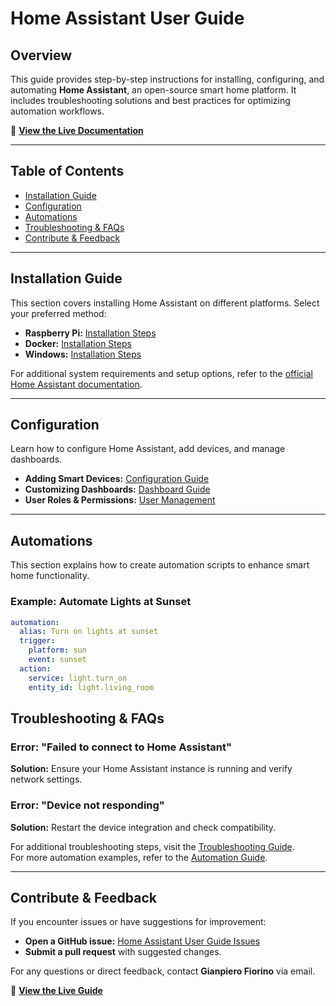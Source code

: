 # Home Assistant User Guide  

## Overview  
This guide provides step-by-step instructions for installing, configuring, and automating **Home Assistant**, an open-source smart home platform. It includes troubleshooting solutions and best practices for optimizing automation workflows.  

🔗 **[View the Live Documentation](https://gfiorino.github.io/Home-Assistant-User-Guide/)**  

---

## Table of Contents  
- [Installation Guide](#installation-guide)  
- [Configuration](#configuration)  
- [Automations](#automations)  
- [Troubleshooting & FAQs](#troubleshooting--faqs)  
- [Contribute & Feedback](#contribute--feedback)  

---

## Installation Guide  
This section covers installing Home Assistant on different platforms. Select your preferred method:  

- **Raspberry Pi:** [Installation Steps](./installation.md#raspberry-pi-setup)  
- **Docker:** [Installation Steps](./installation.md#docker-setup)  
- **Windows:** [Installation Steps](./installation.md#windows-setup)  

For additional system requirements and setup options, refer to the [official Home Assistant documentation](https://www.home-assistant.io/docs/).  

---

## Configuration  
Learn how to configure Home Assistant, add devices, and manage dashboards.  

- **Adding Smart Devices:** [Configuration Guide](./configuration.md#adding-smart-devices)  
- **Customizing Dashboards:** [Dashboard Guide](./configuration.md#dashboard-customization)  
- **User Roles & Permissions:** [User Management](./configuration.md#managing-users)  

---

## Automations  
This section explains how to create automation scripts to enhance smart home functionality.  

### Example: Automate Lights at Sunset  
```yaml
automation:
  alias: Turn on lights at sunset
  trigger:
    platform: sun
    event: sunset
  action:
    service: light.turn_on
    entity_id: light.living_room
```
## Troubleshooting & FAQs  

### Error: "Failed to connect to Home Assistant"  
**Solution:** Ensure your Home Assistant instance is running and verify network settings.  

### Error: "Device not responding"  
**Solution:** Restart the device integration and check compatibility.  

For additional troubleshooting steps, visit the [Troubleshooting Guide](./troubleshooting.md).  
For more automation examples, refer to the [Automation Guide](./automation.md).

---

## Contribute & Feedback  

If you encounter issues or have suggestions for improvement:  

- **Open a GitHub issue:** [Home Assistant User Guide Issues](https://github.com/GFiorino/Home-Assistant-User-Guide/issues)  
- **Submit a pull request** with suggested changes.  

For any questions or direct feedback, contact **Gianpiero Fiorino** via email.  

🔗 **[View the Live Guide](https://gfiorino.github.io/Home-Assistant-User-Guide/)**  
